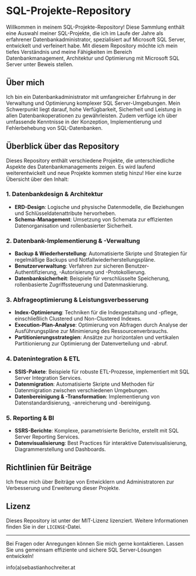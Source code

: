 # SQL-Projekte-Repository

Willkommen in meinem SQL-Projekte-Repository! Diese Sammlung enthält eine Auswahl meiner SQL-Projekte, die ich im Laufe der Jahre als erfahrener Datenbankadministrator, spezialisiert auf Microsoft SQL Server, entwickelt und verfeinert habe. Mit diesem Repository möchte ich mein tiefes Verständnis und meine Fähigkeiten im Bereich Datenbankmanagement, Architektur und Optimierung mit Microsoft SQL Server unter Beweis stellen.

## Über mich

Ich bin ein Datenbankadministrator mit umfangreicher Erfahrung in der Verwaltung und Optimierung komplexer SQL Server-Umgebungen. Mein Schwerpunkt liegt darauf, hohe Verfügbarkeit, Sicherheit und Leistung in allen Datenbankoperationen zu gewährleisten. Zudem verfüge ich über umfassende Kenntnisse in der Konzeption, Implementierung und Fehlerbehebung von SQL-Datenbanken.

## Überblick über das Repository

Dieses Repository enthält verschiedene Projekte, die unterschiedliche Aspekte des Datenbankmanagements zeigen. Es wird laufend weiterentwickelt und neue Projekte kommen stetig hinzu! Hier eine kurze Übersicht über den Inhalt:

### 1. Datenbankdesign & Architektur

- **ERD-Design**: Logische und physische Datenmodelle, die Beziehungen und Schlüsseldatenattribute hervorheben.
- **Schema-Management**: Umsetzung von Schemata zur effizienten Datenorganisation und rollenbasierter Sicherheit.

### 2. Datenbank-Implementierung & -Verwaltung

- **Backup & Wiederherstellung**: Automatisierte Skripte und Strategien für regelmäßige Backups und Notfallwiederherstellungspläne.
- **Benutzerverwaltung**: Verfahren zur sicheren Benutzer-Authentifizierung, -Autorisierung und -Protokollierung.
- **Datenbanksicherheit**: Beispiele für verschlüsselte Speicherung, rollenbasierte Zugriffssteuerung und Datenmaskierung.

### 3. Abfrageoptimierung & Leistungsverbesserung

- **Index-Optimierung**: Techniken für die Indexgestaltung und -pflege, einschließlich Clustered und Non-Clustered Indexes.
- **Execution-Plan-Analyse**: Optimierung von Abfragen durch Analyse der Ausführungspläne zur Minimierung des Ressourcenverbrauchs.
- **Partitionierungsstrategien**: Ansätze zur horizontalen und vertikalen Partitionierung zur Optimierung der Datenverteilung und -abruf.

### 4. Datenintegration & ETL

- **SSIS-Pakete**: Beispiele für robuste ETL-Prozesse, implementiert mit SQL Server Integration Services.
- **Datenmigration**: Automatisierte Skripte und Methoden für Datenmigration zwischen verschiedenen Umgebungen.
- **Datenbereinigung & -Transformation**: Implementierung von Datenstandardisierung, -anreicherung und -bereinigung.

### 5. Reporting & BI

- **SSRS-Berichte**: Komplexe, parametrisierte Berichte, erstellt mit SQL Server Reporting Services.
- **Datenvisualisierung**: Best Practices für interaktive Datenvisualisierung, Diagrammerstellung und Dashboards.

## Richtlinien für Beiträge

Ich freue mich über Beiträge von Entwicklern und Administratoren zur Verbesserung und Erweiterung dieser Projekte. 

## Lizenz

Dieses Repository ist unter der MIT-Lizenz lizenziert. Weitere Informationen finden Sie in der `LICENSE`-Datei.

---

Bei Fragen oder Anregungen können Sie mich gerne kontaktieren. Lassen Sie uns gemeinsam effiziente und sichere SQL Server-Lösungen entwickeln!

info(a)sebastianhochreiter.at
